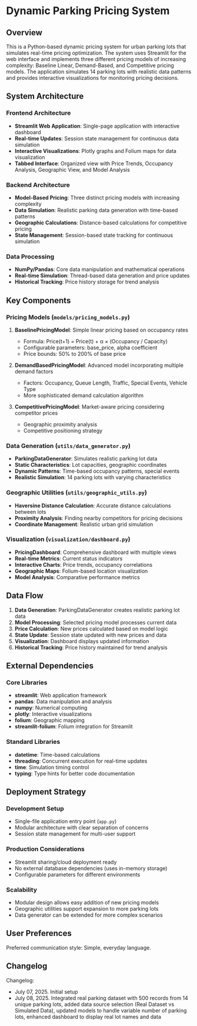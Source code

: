 # Dynamic Parking Pricing System

## Overview

This is a Python-based dynamic pricing system for urban parking lots that simulates real-time pricing optimization. The system uses Streamlit for the web interface and implements three different pricing models of increasing complexity: Baseline Linear, Demand-Based, and Competitive pricing models. The application simulates 14 parking lots with realistic data patterns and provides interactive visualizations for monitoring pricing decisions.

## System Architecture

### Frontend Architecture
- **Streamlit Web Application**: Single-page application with interactive dashboard
- **Real-time Updates**: Session state management for continuous data simulation
- **Interactive Visualizations**: Plotly graphs and Folium maps for data visualization
- **Tabbed Interface**: Organized view with Price Trends, Occupancy Analysis, Geographic View, and Model Analysis

### Backend Architecture
- **Model-Based Pricing**: Three distinct pricing models with increasing complexity
- **Data Simulation**: Realistic parking data generation with time-based patterns
- **Geographic Calculations**: Distance-based calculations for competitive pricing
- **State Management**: Session-based state tracking for continuous simulation

### Data Processing
- **NumPy/Pandas**: Core data manipulation and mathematical operations
- **Real-time Simulation**: Thread-based data generation and price updates
- **Historical Tracking**: Price history storage for trend analysis

## Key Components

### Pricing Models (`models/pricing_models.py`)
1. **BaselinePricingModel**: Simple linear pricing based on occupancy rates
   - Formula: Price(t+1) = Price(t) + α × (Occupancy / Capacity)
   - Configurable parameters: base_price, alpha coefficient
   - Price bounds: 50% to 200% of base price

2. **DemandBasedPricingModel**: Advanced model incorporating multiple demand factors
   - Factors: Occupancy, Queue Length, Traffic, Special Events, Vehicle Type
   - More sophisticated demand calculation algorithm

3. **CompetitivePricingModel**: Market-aware pricing considering competitor prices
   - Geographic proximity analysis
   - Competitive positioning strategy

### Data Generation (`utils/data_generator.py`)
- **ParkingDataGenerator**: Simulates realistic parking lot data
- **Static Characteristics**: Lot capacities, geographic coordinates
- **Dynamic Patterns**: Time-based occupancy patterns, special events
- **Realistic Simulation**: 14 parking lots with varying characteristics

### Geographic Utilities (`utils/geographic_utils.py`)
- **Haversine Distance Calculation**: Accurate distance calculations between lots
- **Proximity Analysis**: Finding nearby competitors for pricing decisions
- **Coordinate Management**: Realistic urban grid simulation

### Visualization (`visualization/dashboard.py`)
- **PricingDashboard**: Comprehensive dashboard with multiple views
- **Real-time Metrics**: Current status indicators
- **Interactive Charts**: Price trends, occupancy correlations
- **Geographic Maps**: Folium-based location visualization
- **Model Analysis**: Comparative performance metrics

## Data Flow

1. **Data Generation**: ParkingDataGenerator creates realistic parking lot data
2. **Model Processing**: Selected pricing model processes current data
3. **Price Calculation**: New prices calculated based on model logic
4. **State Update**: Session state updated with new prices and data
5. **Visualization**: Dashboard displays updated information
6. **Historical Tracking**: Price history maintained for trend analysis

## External Dependencies

### Core Libraries
- **streamlit**: Web application framework
- **pandas**: Data manipulation and analysis
- **numpy**: Numerical computing
- **plotly**: Interactive visualizations
- **folium**: Geographic mapping
- **streamlit-folium**: Folium integration for Streamlit

### Standard Libraries
- **datetime**: Time-based calculations
- **threading**: Concurrent execution for real-time updates
- **time**: Simulation timing control
- **typing**: Type hints for better code documentation

## Deployment Strategy

### Development Setup
- Single-file application entry point (`app.py`)
- Modular architecture with clear separation of concerns
- Session state management for multi-user support

### Production Considerations
- Streamlit sharing/cloud deployment ready
- No external database dependencies (uses in-memory storage)
- Configurable parameters for different environments

### Scalability
- Modular design allows easy addition of new pricing models
- Geographic utilities support expansion to more parking lots
- Data generator can be extended for more complex scenarios

## User Preferences

Preferred communication style: Simple, everyday language.

## Changelog

Changelog:
- July 07, 2025. Initial setup
- July 08, 2025. Integrated real parking dataset with 500 records from 14 unique parking lots, added data source selection (Real Dataset vs Simulated Data), updated models to handle variable number of parking lots, enhanced dashboard to display real lot names and data
